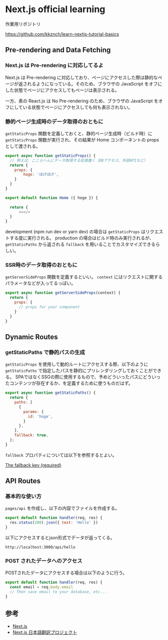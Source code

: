 # Next.js official learning

作業用リポジトリ

https://github.com/kkznch/learn-nextjs-tutorial-basics

## Pre-rendering and Data Fetching
### Next.js は Pre-rendering に対応してるよ
Next.js は Pre-rendering に対応しており、ページにアクセスした際は静的なページが返されるようになっている。そのため、ブラウザの JavaScript をオフにした状態でページにアクセスしてもページは表示される。

一方、素の React.js は No Pre-rendering のため、ブラウザの JavaScript をオフにしている状態でページにアクセスしても何も表示されない。

### 静的ページ生成時のデータ取得のおともに
`getStaticProps` 関数を定義しておくと、静的ページ生成時（ビルド時）に `getStaticProps` 関数が実行され、その結果が Home コンポーネントの props として渡される。

```js:index.js
export async function getStaticProps() {
  // 例えば、ここらへんにデータ取得する処理書く（DBアクセス、外部APIなど）
  return {
    props: {
        hoge: 'ほげほげ',
    }
  }
}

export default function Home ({ hoge }) { 
  
  return {
      <></>
  }
}
```

development (npm run dev or yarn dev) の場合は `getStaticProps` はリクエストする度に実行される。
production の場合はビルド時のみ実行されるが、 `getStaticPaths` から返される `fallback` を用いることでカスタマイズできるらしい。

### SSR時のデータ取得のおともに
`getServerSideProps` 関数を定義するといい。
`context` にはリクエストに関するパラメータなどが入ってるっぽい。

```js
export async function getServerSideProps(context) {
  return {
    props: {
      // props for your component
    }
  }
}
```

## Dynamic Routes
### getStaticPaths で静的パスの生成
`getStaticProps` を使用して動的ルートにアクセスする際、以下のように `getStaticPaths` で指定したパスを静的にプリレンダリングしておくことができる。
SPAではなくSSGの際に使用するもので、予めどういったパスにどういったコンテンツが存在するか、を定義するために使うものだはず。

```js
export async function getStaticPaths() {
  return {
    paths: [
      { 
        params: {
          id: 'hoge',
        }
      },
    ],
    fallback: true,
  };
}
```

`fallback` プロパティについては以下を参照するとよい。

[The fallback key (required)](https://nextjs.org/docs/basic-features/data-fetching#the-fallback-key-required)


## API Routes
### 基本的な使い方
`pages/api` を作成し、以下の内容でファイルを作成する。
```js:pages/api/hello.js
export default function handler(req, res) {
  res.status(200).json({ text: 'Hello' })
}
```

以下にアクセスするとjson形式でデータが返ってくる。

`http://localhost:3000/api/hello`


### POST されたデータへのアクセス
POSTされたデータにアクセスする場合は以下のように行う。
```js
export default function handler(req, res) {
  const email = req.body.email
  // Then save email to your database, etc...
}
```


## 参考
- [Next.js](https://nextjs.org/learn/basics/create-nextjs-app)
- [Next.js 日本語翻訳プロジェクト](https://nextjs-ja-translation-docs.vercel.app/docs/getting-started)

